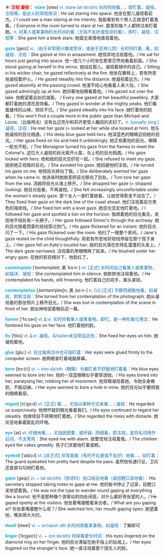 ☀ <font color="red">**注视 凝视：**</font>
<font color="sky blue">**stare**</font> [steə] 
<font color="#0070c0">vi. stare (at sb/sth) 长时间地看…，即盯着，凝视，注视等。是此义的常规用词：</font>He sat staring into space. 他坐在那儿凝视着前方。/ I could see a man staring at me intently. 我能看到有个男人正故意盯着我看。/ Everyone in the room turned to stare at her. 屋里的每个人都转过来盯着她。<font color="#0070c0">n. 对某人或某事物的长时间的看（尤指不友好或惊讶的看），即盯，凝视，注视等：</font>She gave him a blank stare. 她面无表情地直视着他。
           
<font color="sky blue">**gaze**</font> [geɪz]
<font color="#0070c0">vi.（由于非常感兴趣或惊讶，或由于走神儿而）长时间盯着…看，如凝视、注视：</font>She gazed at him in amazement. 她惊异地注视着他。/ He sat for hours just gazing into space. 他一连几个小时坐在那里茫然地看着前面。/ She stood gazing at herself in the mirror. 她站在那儿，凝视着镜中的自己。/ Sitting in his wicker chair, he gazed reflectively at the fire. 他坐在藤椅上，若有所思地凝视着炉火。/ He gazed steadily into the distance. 他凝视着远方。/ He gazed absently at the passing crowd. 他漫不经心地看着人来人往。/ She gazed admiringly up at him. 她仰慕地抬眼看着他。/ He gazed out over the lake. 他眺望着远处的湖面。 / Every one gazed at her beautiful jewellery. 大家都盯着她的漂亮首饰看。/ They gazed in wonder at the mighty peaks. 他们看着雄伟的山峰，惊叹不已。/ She gazed steadily into his face. 她盯着他的脸看。/ You won't find a couple more in the public gaze than Michael and Lizzie.（比喻用法）没有比迈克尔和莉齐更受人瞩目的夫妇了。<font color="#0070c0">n. [usually sing.] 凝视、注视：</font>He met her gaze (= looked at her while she looked at him). 他与她凝视的目光相遇。/ His deep blue gaze held hers. 他深蓝色的眼睛迎视她的目光。/ Her gaze fixed on his and held it unblinkingly. 她正视着他的目光，眼睛一眨也不眨。/ The Monsignor turned his gaze from the flames to meet the Colonel's. 这位大人凝视的目光离开火苗，与上校的目光相遇。/ His gaze locked with hers. 他和她的目光交织在一起。/ She refused to meet my gaze. 她拒绝正视我的目光。/ She avoided his gaze. 她回避他的注视。/ He turned his gaze on me. 他把目光转向了我。/ She deliberately averted her gaze when he came in. 他进来时她故意把目光移向了别处。/ Tom tore her gaze from the sea. 汤姆将目光从海上移开。/ She dropped her gaze (= stopped looking). 她目光低垂，不再凝视。/ She felt increasingly uncomfortable under the woman's steady gaze. 那个女人一直盯着她看，让她觉得愈发不自在了。/ They fixed their gaze on the dark line of the coast ahead. 他们注视着前方黑色的海岸线。/ She fixed him with a level gaze. 她目光坚定地盯着他。/ I followed her gaze and spotted a lion on the horizon. 我顺着她的目光看去，发现地平线处有一头狮子。/ Her gaze followed Simon's through the archway. 她的目光随着西蒙的视线穿过拱门。/ His gaze flickered for an instant. 他的目光闪了一下。/ His gaze flickered over the room. 他扫了一眼整个房间。/ Jane's gaze rested on the child thoughtfully. 简若有所思地将视线停留在那个孩子身上。/ Her gaze fell on Kate's tousled hair. 她的目光落在凯特乱蓬蓬的头发上。/ The dark gaze narrowed. 注视着的黑眼睛眯了起来。/ He blushed under her angry gaze. 在她的怒目相对下，他脸红了。
           
<font color="sky blue">**contemplate**</font> [ˈkɒntəmpleɪt; 美 ˈkɑ:n-]
<font color="#0070c0">vt. [正式] 长时间自己看某人或某事物，如端详、凝视：</font>She contemplated him in silence. 她默默地注视着他。/ He contemplated his hands, still frowning. 他盯着自己的双手，眉头紧锁。
           
<font color="sky blue">**contemplation**</font> [ˌkɒntəmˈpleɪʃn; 美 ˌkɑ:n-]
<font color="#0070c0">n. [U] [正式] 平静而细致地看，如凝视、默默注视：</font>She turned from her contemplation of the photograph. 她从凝视着的那张照片上移开目光。/ She was lost in contemplation of the scene in front of her. 她出神地望着眼前这一幕。

<font color="sky blue">**fasten**</font> ['fɑːsən] 
<font color="#0070c0">vt.＆vi. 长时间看某人或某事物，即盯。是一种形象化用法：</font>He fastened his gaze on her face. 他盯着她的脸。

<font color="sky blue">**fix**</font> [fɪks] 
<font color="#0070c0">vt.＆vi. 凝视。与fasten未见明显区别：</font>She fixed her eyes on him. 她凝视着他。

<font color="sky blue">**glue**</font> [ɡlu:] 
<font color="#0070c0">vt. 在比喻用法中也可指盯着：</font>Her eyes were glued firmly to the computer screen. 她两眼紧盯着电脑屏幕。
           
<font color="sky blue">**bore**</font> [bɔ:(r)]
<font color="#0070c0">vi. ~ into sb/sth（眼睛）令被盯者不舒服地盯着看：</font>His blue eyes seemed to bore into her. 他的一双蓝眼睛似乎要穿透她。/ His eyes bored into her, paralysing her, robbing her of movement. 他双眼凝视着她，令她全身瘫软，不能动弹。/ Her eyes seemed to bore a hole in mine. 她的目光似乎要把我的眼睛看穿。

<font color="sky blue">**regard**</font> [rɪ'ɡɑːd] 
<font color="#0070c0">vt. [正式] 看…，尤指以某种方式来看…；凝视：</font>He regarded us suspiciously. 他用怀疑的眼光看着我们。/ His eyes continued to regard her steadily. 他继续目不转睛地盯着她。/ She regarded the mess with distaste. 她厌恶地看着脏乱的环境。

<font color="sky blue">**eye**</font> [aɪ] 
<font color="#0070c0">vt. 仔细地看…，尤指因想要…或怀疑…而细看，即注视。是将名词用作动词，不太常用：</font>She eyed me with alarm. 她警觉地注视着我。/ The children eyed the cakes greedily. 孩子们贪婪地盯着蛋糕。
           
<font color="sky blue">**eyeball**</font> [ˈaɪbɔ:l]
<font color="#0070c0">vt. [非正式] 非常直接（有时不礼貌或不友好）地看…，如盯着：</font>The guard eyeballed him pretty hard despite his pass. 虽然他有通行证，卫兵还是直勾勾地盯着他。
           
<font color="sky blue">**gape**</font> [geɪp]
<font color="#0070c0">vi. ~ (at sb/sth)（惊讶时）张口结舌地看（或目瞪口呆地看）：</font>His secretary stopped taking notes to gape at me. 他的秘书停止了记录，目瞪口呆地望着我。/ He was not the type to wander round gaping at everything like a tourist. 他不是那种像个游客似的四处闲逛、对什么都好奇张望的人。/ He gaped openly at the visitors. 他张着嘴傻瞪着来访者。/ What are you gaping at? 你张着嘴傻瞪什么呢？/ She watched him, her mouth gaping open. 她望着他，嘴张得大大的。
           
<font color="sky blue">**dwell**</font> [dwel]
<font color="#0070c0">vi. ~ on/upon sth 长时间观看某事物，如凝视：</font>了解即可
           
<font color="sky blue">**linger**</font> [ˈlɪŋgə(r)]
<font color="#0070c0">vi. ~ (on sb/sth) 持续看更长时间：</font>His eyes lingered on the diamond ring on her finger. 他的目光滞留在她手指上的钻戒上。/ Her eyes lingered on the stranger's face. 她一直注视着那个陌生人的脸。

